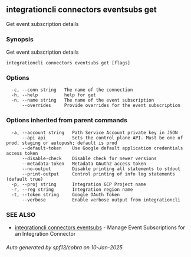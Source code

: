 ## integrationcli connectors eventsubs get

Get event subscription details

### Synopsis

Get event subscription details

```
integrationcli connectors eventsubs get [flags]
```

### Options

```
  -c, --conn string   The name of the connection
  -h, --help          help for get
  -n, --name string   The name of the event subscription
      --overrides     Provide overrides for the event subscription
```

### Options inherited from parent commands

```
  -a, --account string   Path Service Account private key in JSON
      --api api          Sets the control plane API. Must be one of prod, staging or autopush; default is prod
      --default-token    Use Google default application credentials access token
      --disable-check    Disable check for newer versions
      --metadata-token   Metadata OAuth2 access token
      --no-output        Disable printing all statements to stdout
      --print-output     Control printing of info log statements (default true)
  -p, --proj string      Integration GCP Project name
  -r, --reg string       Integration region name
  -t, --token string     Google OAuth Token
      --verbose          Enable verbose output from integrationcli
```

### SEE ALSO

* [integrationcli connectors eventsubs](integrationcli_connectors_eventsubs.md)	 - Manage Event Subscriptions for an Integration Connector

###### Auto generated by spf13/cobra on 10-Jan-2025
